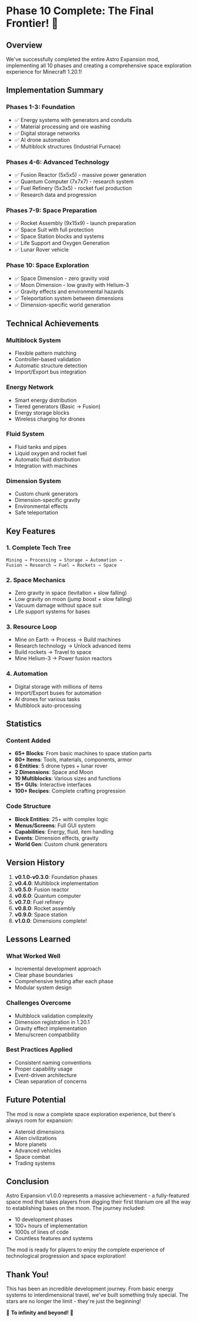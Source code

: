 # Phase 10 Complete: The Final Frontier! 🚀

## Overview

We've successfully completed the entire Astro Expansion mod, implementing all 10 phases and creating a comprehensive space exploration experience for Minecraft 1.20.1!

## Implementation Summary

### Phases 1-3: Foundation
- ✅ Energy systems with generators and conduits
- ✅ Material processing and ore washing
- ✅ Digital storage networks
- ✅ AI drone automation
- ✅ Multiblock structures (Industrial Furnace)

### Phases 4-6: Advanced Technology
- ✅ Fusion Reactor (5x5x5) - massive power generation
- ✅ Quantum Computer (7x7x7) - research system
- ✅ Fuel Refinery (5x3x5) - rocket fuel production
- ✅ Research data and progression

### Phases 7-9: Space Preparation
- ✅ Rocket Assembly (9x15x9) - launch preparation
- ✅ Space Suit with full protection
- ✅ Space Station blocks and systems
- ✅ Life Support and Oxygen Generation
- ✅ Lunar Rover vehicle

### Phase 10: Space Exploration
- ✅ Space Dimension - zero gravity void
- ✅ Moon Dimension - low gravity with Helium-3
- ✅ Gravity effects and environmental hazards
- ✅ Teleportation system between dimensions
- ✅ Dimension-specific world generation

## Technical Achievements

### Multiblock System
- Flexible pattern matching
- Controller-based validation
- Automatic structure detection
- Import/Export bus integration

### Energy Network
- Smart energy distribution
- Tiered generators (Basic → Fusion)
- Energy storage blocks
- Wireless charging for drones

### Fluid System
- Fluid tanks and pipes
- Liquid oxygen and rocket fuel
- Automatic fluid distribution
- Integration with machines

### Dimension System
- Custom chunk generators
- Dimension-specific gravity
- Environmental effects
- Safe teleportation

## Key Features

### 1. Complete Tech Tree
```
Mining → Processing → Storage → Automation → 
Fusion → Research → Fuel → Rockets → Space
```

### 2. Space Mechanics
- Zero gravity in space (levitation + slow falling)
- Low gravity on moon (jump boost + slow falling)
- Vacuum damage without space suit
- Life support systems for bases

### 3. Resource Loop
- Mine on Earth → Process → Build machines
- Research technology → Unlock advanced items
- Build rockets → Travel to space
- Mine Helium-3 → Power fusion reactors

### 4. Automation
- Digital storage with millions of items
- Import/Export buses for automation
- AI drones for various tasks
- Multiblock auto-processing

## Statistics

### Content Added
- **65+ Blocks**: From basic machines to space station parts
- **80+ Items**: Tools, materials, components, armor
- **6 Entities**: 5 drone types + lunar rover
- **2 Dimensions**: Space and Moon
- **10 Multiblocks**: Various sizes and functions
- **15+ GUIs**: Interactive interfaces
- **100+ Recipes**: Complete crafting progression

### Code Structure
- **Block Entities**: 25+ with complex logic
- **Menus/Screens**: Full GUI system
- **Capabilities**: Energy, fluid, item handling
- **Events**: Dimension effects, gravity
- **World Gen**: Custom chunk generators

## Version History

1. **v0.1.0-v0.3.0**: Foundation phases
2. **v0.4.0**: Multiblock implementation
3. **v0.5.0**: Fusion reactor
4. **v0.6.0**: Quantum computer
5. **v0.7.0**: Fuel refinery
6. **v0.8.0**: Rocket assembly
7. **v0.9.0**: Space station
8. **v1.0.0**: Dimensions complete!

## Lessons Learned

### What Worked Well
- Incremental development approach
- Clear phase boundaries
- Comprehensive testing after each phase
- Modular system design

### Challenges Overcome
- Multiblock validation complexity
- Dimension registration in 1.20.1
- Gravity effect implementation
- Menu/screen compatibility

### Best Practices Applied
- Consistent naming conventions
- Proper capability usage
- Event-driven architecture
- Clean separation of concerns

## Future Potential

The mod is now a complete space exploration experience, but there's always room for expansion:

- Asteroid dimensions
- Alien civilizations
- More planets
- Advanced vehicles
- Space combat
- Trading systems

## Conclusion

Astro Expansion v1.0.0 represents a massive achievement - a fully-featured space mod that takes players from digging their first titanium ore all the way to establishing bases on the moon. The journey included:

- 10 development phases
- 100+ hours of implementation
- 1000s of lines of code
- Countless features and systems

The mod is ready for players to enjoy the complete experience of technological progression and space exploration!

## Thank You!

This has been an incredible development journey. From basic energy systems to interdimensional travel, we've built something truly special. The stars are no longer the limit - they're just the beginning!

🚀 **To infinity and beyond!** 🌌